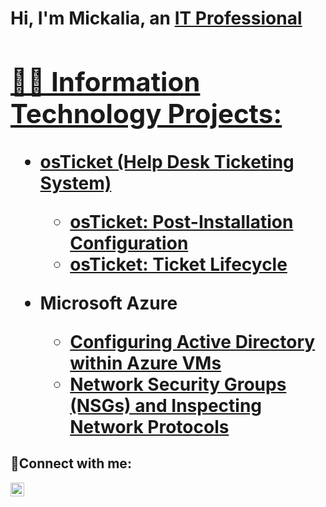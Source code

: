 <h1>Hi, I'm Mickalia, an <a href="https://linkedin.com/in/MickaliaReid">IT Professional


<h2>👨‍💻 Information Technology Projects:</h2>


- <b>osTicket (Help Desk Ticketing System)</b>
  
  - [osTicket: Post-Installation Configuration](https://github.com/MickaliaR/post-install-configs)
  - [osTicket: Ticket Lifecycle](https://github.com/MickaliaR/osTicket--Ticket-lifecycle)
- <b>Microsoft Azure</b>
  - [Configuring Active Directory within Azure VMs](https://github.com/joshmadakorcc/configure-ad)
  - [Network Security Groups (NSGs) and Inspecting Network Protocols](https://github.com/joshmadakorcc/azure-network-protocols)


<h2>🤳Connect with me:</h2>

[<img align="left" alt="Josh | LinkedIn" width="22px" src="https://cdn.jsdelivr.net/npm/simple-icons@v3/icons/linkedin.svg" />][linkedin]

[linkedin]: https://linkedin.com/in/Josh
